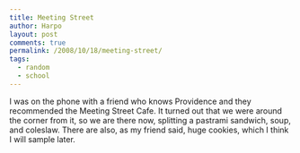 ```yaml
---
title: Meeting Street
author: Harpo
layout: post
comments: true
permalink: /2008/10/18/meeting-street/
tags:
  - random
  - school
---
```

I was on the phone with a friend who knows Providence and they recommended the Meeting Street Cafe. It turned out that we were around the corner from it, so we are there now, splitting a pastrami sandwich, soup, and coleslaw. There are also, as my friend said, huge cookies, which I think I will sample later.